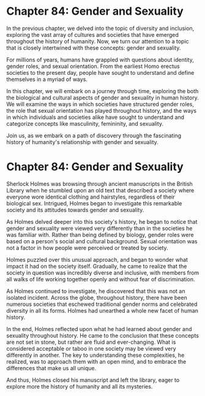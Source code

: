 # Chapter 84: Gender and Sexuality

In the previous chapter, we delved into the topic of diversity and inclusion, exploring the vast array of cultures and societies that have emerged throughout the history of humanity. Now, we turn our attention to a topic that is closely intertwined with these concepts: gender and sexuality.

For millions of years, humans have grappled with questions about identity, gender roles, and sexual orientation. From the earliest Homo erectus societies to the present day, people have sought to understand and define themselves in a myriad of ways.

In this chapter, we will embark on a journey through time, exploring the both the biological and cultural aspects of gender and sexuality in human history. We will examine the ways in which societies have structured gender roles, the role that sexual orientation has played throughout history, and the ways in which individuals and societies alike have sought to understand and categorize concepts like masculinity, femininity, and sexuality.

Join us, as we embark on a path of discovery through the fascinating history of humanity's relationship with gender and sexuality.
# Chapter 84: Gender and Sexuality

Sherlock Holmes was browsing through ancient manuscripts in the British Library when he stumbled upon an old text that described a society where everyone wore identical clothing and hairstyles, regardless of their biological sex. Intrigued, Holmes began to investigate this remarkable society and its attitudes towards gender and sexuality.

As Holmes delved deeper into this society's history, he began to notice that gender and sexuality were viewed very differently than in the societies he was familiar with. Rather than being defined by biology, gender roles were based on a person's social and cultural background. Sexual orientation was not a factor in how people were perceived or treated by society.

Holmes puzzled over this unusual approach, and began to wonder what impact it had on the society itself. Gradually, he came to realize that the society in question was incredibly diverse and inclusive, with members from all walks of life working together openly and without fear of discrimination.

As Holmes continued to investigate, he discovered that this was not an isolated incident. Across the globe, throughout history, there have been numerous societies that eschewed traditional gender norms and celebrated diversity in all its forms. Holmes had unearthed a whole new facet of human history.

In the end, Holmes reflected upon what he had learned about gender and sexuality throughout history. He came to the conclusion that these concepts are not set in stone, but rather are fluid and ever-changing. What is considered acceptable or taboo in one society may be viewed very differently in another. The key to understanding these complexities, he realized, was to approach them with an open mind, and to embrace the differences that make us all unique.

And thus, Holmes closed his manuscript and left the library, eager to explore more the history of humanity and all its mysteries.